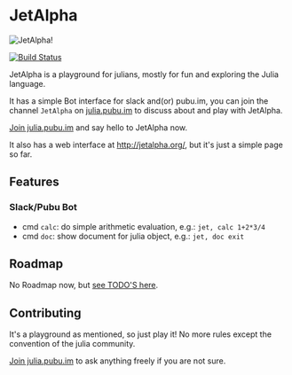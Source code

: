 # JetAlpha

![JetAlpha!](http://res.cloudinary.com/kdr2/image/upload/c_crop,h_280,w_500/v1455894085/misc/jetalpha-logo-v2.png)

[![Build Status](https://travis-ci.org/KDr2/JetAlpha.jl.svg)](https://travis-ci.org/KDr2/JetAlpha.jl)

JetAlpha is a playground for julians, mostly for fun and exploring the Julia language.

It has a simple Bot interface for slack and(or) pubu.im, you can join the channel
`JetAlpha` on [julia.pubu.im](https://julia.pubu.im/reg/8n4bwmmlkym8c98 "PUBU IM") to
discuss about and play with JetAlpha.

[Join julia.pubu.im](https://julia.pubu.im/reg/8n4bwmmlkym8c98 "PUBU IM") and say
hello to JetAlpha now.

It also has a web interface at http://jetalpha.org/, but it's just a simple page
so far.

## Features

### Slack/Pubu Bot

- cmd `calc`: do simple arithmetic evaluation, e.g.: `jet, calc 1+2*3/4`
- cmd `doc`: show document for julia object, e.g.: `jet, doc exit`

## Roadmap

No Roadmap now, but [see TODO'S here](https://github.com/KDr2/JetAlpha.jl/blob/master/TODO.md "TODO'S").

## Contributing

It's a playground as mentioned, so just play it!
No more rules except the convention of the julia community.

[Join julia.pubu.im](https://julia.pubu.im/reg/8n4bwmmlkym8c98 "PUBU IM") to ask anything
freely if you are not sure.
